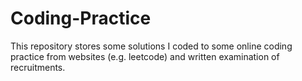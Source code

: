 # Coding-Practice
This repository stores some solutions I coded to some online coding practice from websites (e.g. leetcode) and written examination of recruitments.
